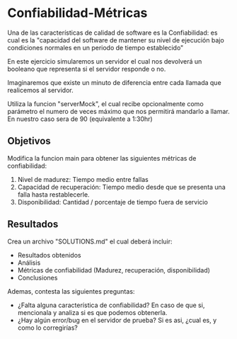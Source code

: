 # Confiabilidad-Métricas
Una de las características de calidad de software es la Confiabilidad: es cual es la "capacidad del software de mantener su nivel de ejecución bajo condiciones normales en un periodo de tiempo establecido"

En este ejercicio simularemos un servidor el cual nos devolverá un booleano que representa si el servidor responde o no.

Imaginaremos que existe un minuto de diferencia entre cada llamada que realicemos al servidor.

Utiliza la funcion "serverMock", el cual recibe opcionalmente como parámetro el numero de veces máximo que nos permitirá mandarlo a llamar. En nuestro caso sera de 90 (equivalente a 1:30hr)

## Objetivos
Modifica la funcion main para obtener las siguientes métricas de confiabilidad:
1. Nivel de madurez: Tiempo medio entre fallas
2. Capacidad de recuperación: Tiempo medio desde que se presenta una falla hasta restablecerle.
3. Disponibilidad: Cantidad / porcentaje de tiempo fuera de servicio

## Resultados
Crea un archivo "SOLUTIONS.md" el cual deberá incluir:
- Resultados obtenidos
- Análisis
- Métricas de confiabilidad (Madurez, recuperación, disponibilidad)
- Conclusiones

Ademas, contesta las siguientes preguntas:
- ¿Falta alguna característica de confiabilidad? En caso de que si, mencionala y analiza si es que podemos obtenerla.
- ¿Hay algún error/bug en el servidor de prueba? Si es asi, ¿cual es, y como lo corregirías?